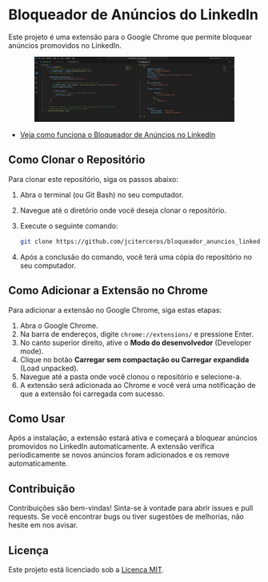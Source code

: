 
# Bloqueador de Anúncios do LinkedIn

Este projeto é uma extensão para o Google Chrome que permite bloquear anúncios promovidos no LinkedIn.

<p align="center">
    <a href="https://github.com/jciterceros/bloqueador_anuncios_linkedin/blob/b42da468c08fa9ba31242150765aacf14339551e/LinkedIn%20Ad%20Blocker.png" target="blank">
        <img src="https://github.com/jciterceros/bloqueador_anuncios_linkedin/blob/b42da468c08fa9ba31242150765aacf14339551e/LinkedIn%20Ad%20Blocker.png" width="400" alt="Bloqueador de Anúncios no LinkedIn" />
    </a>
</p>

- <a href="https://www.youtube.com/watch?v=6NhPBjiRd0g" target="_blank">Veja como funciona o Bloqueador de Anúncios no LinkedIn</a>

## Como Clonar o Repositório

Para clonar este repositório, siga os passos abaixo:

1. Abra o terminal (ou Git Bash) no seu computador.
2. Navegue até o diretório onde você deseja clonar o repositório.
3. Execute o seguinte comando:

   ```bash
   git clone https://github.com/jciterceros/bloqueador_anuncios_linkedin.git
   ```

4. Após a conclusão do comando, você terá uma cópia do repositório no seu computador.

## Como Adicionar a Extensão no Chrome

Para adicionar a extensão no Google Chrome, siga estas etapas:

1. Abra o Google Chrome.
2. Na barra de endereços, digite `chrome://extensions/` e pressione Enter.
3. No canto superior direito, ative o **Modo do desenvolvedor** (Developer mode).
4. Clique no botão **Carregar sem compactação ou Carregar expandida** (Load unpacked).
5. Navegue até a pasta onde você clonou o repositório e selecione-a.
6. A extensão será adicionada ao Chrome e você verá uma notificação de que a extensão foi carregada com sucesso.

## Como Usar

Após a instalação, a extensão estará ativa e começará a bloquear anúncios promovidos no LinkedIn automaticamente. A extensão verifica periodicamente se novos anúncios foram adicionados e os remove automaticamente.

## Contribuição

Contribuições são bem-vindas! Sinta-se à vontade para abrir issues e pull requests. Se você encontrar bugs ou tiver sugestões de melhorias, não hesite em nos avisar.

## Licença

Este projeto está licenciado sob a [Licença MIT](LICENSE).
